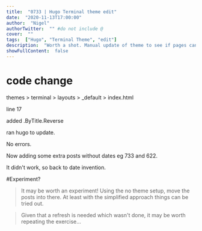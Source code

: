 ```yaml
---
title:  "0733 | Hugo Terminal theme edit"
date:  "2020-11-13T17:00:00"
author:  "Nigel"
authorTwitter:  "" #do not include @
cover:  ""
tags:  ["Hugo", "Terminal Theme", "edit"]
description:  "Worth a shot. Manual update of theme to see if pages can be displayed in reverse order by title rather than date"
showFullContent:  false
---
```

# code change

themes > terminal > layouts > _default > index.html

line 17 

added .ByTitle.Reverse

ran hugo to update.

No errors.

Now adding some extra posts without dates eg 733 and 622.

It didn't work, so back to date invention.

#Experiment?

> It may be worth an experiment! Using the no theme setup, move the posts into there. At least with the simplified approach things can be tried out.

> Given that a refresh is needed which wasn't done, it may be worth repeating the exercise...